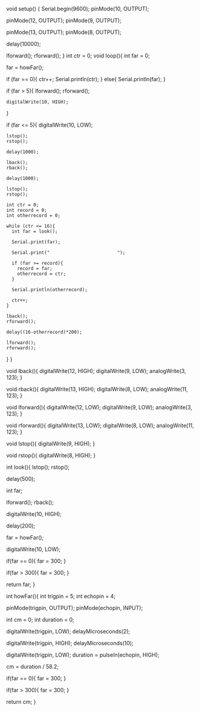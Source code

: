 void setup() {
  Serial.begin(9600);
  pinMode(10, OUTPUT);
  
  pinMode(12, OUTPUT);
  pinMode(9, OUTPUT);

  pinMode(13, OUTPUT);
  pinMode(8, OUTPUT);

  delay(10000);
  
  lforward();
  rforward();
}
int ctr = 0;
void loop(){
  int far = 0;
    
  far = howFar();
    
  if (far == 0){
    ctr++;
    Serial.println(ctr);
  }
  else{
    Serial.println(far);
  }
  
  if (far > 5){
    lforward();
    rforward();
    
    digitalWrite(10, HIGH);
  }
  
  if (far <= 5){
    digitalWrite(10, LOW);
    
    lstop();
    rstop();
        
    delay(1000);
    
    lback();
    rback();

    delay(1000);
    
    lstop();
    rstop();
    
    int ctr = 0;
    int record = 0;
    int otherrecord = 0;
    
    while (ctr <= 16){
      int far = look();
      
      Serial.print(far);
      
      Serial.print("                         ");
      
      if (far >= record){
        record = far;
        otherrecord = ctr;
      }
      
      Serial.println(otherrecord);
      
      ctr++;
    }
    
    lback();
    rforward();
    
    delay((16-otherrecord)*200);
    
    lforward();
    rforward();
    
}
}

void lback(){
  digitalWrite(12, HIGH);
  digitalWrite(9, LOW);
  analogWrite(3, 123);
}

void rback(){
  digitalWrite(13, HIGH);
  digitalWrite(8, LOW);
  analogWrite(11, 123);
}

void lforward(){
  digitalWrite(12, LOW);
  digitalWrite(9, LOW);
  analogWrite(3, 123);
}

void rforward(){
  digitalWrite(13, LOW);
  digitalWrite(8, LOW);
  analogWrite(11, 123);
}

void lstop(){
  digitalWrite(9, HIGH);
}

void rstop(){
  digitalWrite(8, HIGH);
}

int look(){
  lstop();
  rstop();
  
  delay(500);
  
  int far;
  
  lforward();
  rback();
  
  digitalWrite(10, HIGH);
  
  delay(200);
  
  far = howFar();
  
  digitalWrite(10, LOW);

  if(far == 0){
    far = 300;
  }

  if(far > 300){
    far = 300;
  }
  
  return far;
}

int howFar(){
  int trigpin = 5;
  int echopin = 4;
    
  pinMode(trigpin, OUTPUT);
  pinMode(echopin, INPUT);
  
  int cm = 0;
  int duration = 0;
  
  digitalWrite(trigpin, LOW);
  delayMicroseconds(2);
  
  digitalWrite(trigpin, HIGH);
  delayMicroseconds(10);
  
  digitalWrite(trigpin, LOW);
  duration = pulseIn(echopin, HIGH);
  
  cm = duration / 58.2;
  
  if(far == 0){
    far = 300;
  }

  if(far > 300){
    far = 300;
  }
  
  return cm;
}
